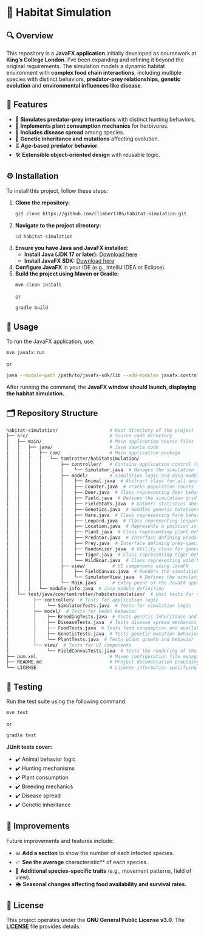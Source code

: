 # 🦓 **Habitat Simulation**

## 🔍 **Overview**
This repository is a **JavaFX application** initially developed as coursework at **King’s College London**. I’ve been expanding and refining it beyond the original requirements. The simulation models a dynamic habitat environment with **complex food chain interactions**, including multiple species with distinct behaviors, **predator-prey relationships, genetic evolution** and **environmental influences like disease**.

## 🌟 **Features**
- 🦊 **Simulates predator-prey interactions** with distinct hunting behaviors.
- 🌿 **Implements plant consumption mechanics** for herbivores.
- 🦠 **Includes disease spread** among species.
- 🧬 **Genetic inheritance and mutations** affecting evolution.
- ⏳ **Age-based predator behavior**.
- 🛠️ **Extensible object-oriented design** with reusable logic.

## ⚙️ **Installation**
To install this project, follow these steps:
1. **Clone the repository:**
   ```bash
   git clone https://github.com/Climber1705/habitat-simulation.git
   ```
2. **Navigate to the project directory:**
   ```bash
   cd habitat-simulation
   ```
3. **Ensure you have Java and JavaFX installed:**
   - **Install Java (JDK 17 or later):** [Download here](https://jdk.java.net/)
   - **Install JavaFX SDK:** [Download here](https://gluonhq.com/products/javafx/)
4. **Configure JavaFX** in your IDE (e.g., IntelliJ IDEA or Eclipse).
5. **Build the project using Maven or Gradle:**
   ```bash
   mvn clean install
   ```
   or
   ```bash
   gradle build
   ```

## 🚀 **Usage**
To run the JavaFX application, use:
```bash
mvn javafx:run
```
or
```bash
java --module-path /path/to/javafx-sdk/lib --add-modules javafx.controls,javafx.fxml -jar target/your-app.jar
```
After running the command, the **JavaFX window should launch, displaying the habitat simulation.**

## 🗂️ **Repository Structure**
``` graphql
habitat-simulation/                   # Root directory of the project
├── src/                              # Source code directory
│   ├── main/                         # Main application source files
│   │   ├── java/                     # Java source code
│   │   │   ├── com/                  # Main application package
│   │   │   │   └── tomtrotter/habitatsimulation/
│   │   │   │       ├── controller/   # Contains application control logic
│   │   │   │       │    └── Simulator.java  # Manages the simulation loop and logic
│   │   │   │       ├── model/        # Simulation logic and data models
│   │   │   │       │    ├── Animal.java  # Abstract class for all animals
│   │   │   │       │    ├── Counter.java  # Tracks population counts
│   │   │   │       │    ├── Deer.java  # Class representing deer behavior
│   │   │   │       │    ├── Field.java  # Defines the simulation grid
│   │   │   │       │    ├── FieldStats.java  # Gathers statistics about the field
│   │   │   │       │    ├── Genetics.java  # Handles genetic mutations and inheritance
│   │   │   │       │    ├── Hare.java  # Class representing hare behavior
│   │   │   │       │    ├── Leopard.java  # Class representing leopard behavior
│   │   │   │       │    ├── Location.java  # Represents a position in the simulation grid
│   │   │   │       │    ├── Plant.java  # Class representing plant behavior
│   │   │   │       │    ├── Predator.java  # Interface defining predator-specific behavior
│   │   │   │       │    ├── Prey.java  # Interface defining prey-specific behavior
│   │   │   │       │    ├── Randomizer.java  # Utility class for generating random values
│   │   │   │       │    ├── Tiger.java  # Class representing tiger behavior
│   │   │   │       │    └── WildBoar.java  # Class representing wild boar behavior
│   │   │   │       ├── view/          # UI components using JavaFX
│   │   │   │       │    ├── FieldCanvas.java  # Renders the simulation grid
│   │   │   │       │    └── SimulatorView.java  # Defines the simulation UI layout
│   │   │   │       └── Main.java      # Entry point of the JavaFX application
│   │   │   └── module-info.java  # Java module definition
│   └── test/java/com/tomtrotter/habitatsimulation/  # Unit tests for the project
│         ├── controller/  # Tests for application logic
│         │    └── SimulatorTests.java  # Tests for simulation logic
│         ├── model/  # Tests for model behavior
│         │    ├── BreedingTests.java  # Tests genetic inheritance and reproduction
│         │    ├── DiseaseTests.java  # Tests disease spread mechanics
│         │    ├── FoodTests.java  # Tests food consumption and availability
│         │    ├── GeneticTests.java  # Tests genetic mutation behaviors
│         │    └── PlantTests.java  # Tests plant growth and behavior
│         └── view/  # Tests for UI components
│              └── FieldCanvasTests.java  # Tests the rendering of the simulation grid
├── pom.xml                           # Maven configuration file managing project dependencies and build settings
├── README.md                         # Project documentation providing an overview, features, installation instructions, usage guidelines, and other relevant information
└── LICENSE                           # License information specifying the terms under which the project's code can be used and distributed
```

## 🧪 **Testing**
Run the test suite using the following command:
```sh
mvn test
```
or
```sh
gradle test
```
**JUnit tests cover:**
- ✔️ Animal behavior logic
- ✔️ Hunting mechanisms
- ✔️ Plant consumption
- ✔️ Breeding mechanics
- ✔️ Disease spread
- ✔️ Genetic inheritance

## 🔮 **Improvements**
Future improvements and features include:
- 📊 **Add a section** to show the number of each infected species.
- 📈 **See the average** characteristic** of each species.
- 🦌 **Additional species-specific traits** (e.g., movement patterns, field of view).
- 🌦️ **Seasonal changes affecting food availability and survival rates.**

## 📜 **License**
This project operates under the **GNU General Public License v3.0**. The **[LICENSE](https://choosealicense.com/licenses/gpl-3.0/)** file provides details.

